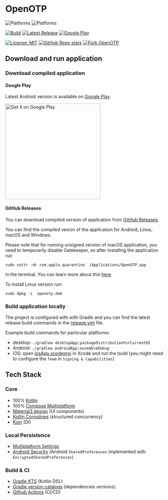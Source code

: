 # OpenOTP

![Platforms](https://img.shields.io/badge/mobile-Android%20%7C%20iOS-blue)
![Platforms](https://img.shields.io/badge/desktop-Windows%20%7C%20macOS%20%7C%20Linux-blue)

[![Build](https://img.shields.io/github/actions/workflow/status/avan1235/open-otp/release.yml?label=Build&color=green)](https://github.com/avan1235/open-otp/actions/workflows/release.yml)
[![Latest Release](https://img.shields.io/github/v/release/avan1235/open-otp?label=Release&color=green)](https://github.com/avan1235/open-otp/releases)
[![Google Play](https://img.shields.io/endpoint?color=green&logo=google-play&logoColor=green&url=https%3A%2F%2Fplay.cuzi.workers.dev%2Fplay%3Fi%3Dml.dev.kotlin.openotp.OpenOtp%26l%3DGoogle%2520Play%26m%3D%24version)](https://play.google.com/store/apps/details?id=ml.dev.kotlin.openotp.OpenOtp)

[![License: MIT](https://img.shields.io/badge/License-MIT-red.svg)](./LICENSE.md)
[![GitHub Repo stars](https://img.shields.io/github/stars/avan1235/open-otp?style=social)](https://github.com/avan1235/open-otp/stargazers)
[![Fork OpenOTP](https://img.shields.io/github/forks/avan1235/open-otp?logo=github&style=social)](https://github.com/avan1235/open-otp/fork)

## Download and run application

### Download compiled application

#### Google Play

Latest Android version is available on
[Google Play](https://play.google.com/store/apps/details?id=ml.dev.kotlin.openotp.OpenOtp).

<a href='https://play.google.com/store/apps/details?id=ml.dev.kotlin.openotp.OpenOtp'><img alt='Get it on Google Play' width="300" src='https://play.google.com/intl/en_us/badges/static/images/badges/en_badge_web_generic.png'/></a>

#### GitHub Releases

You can download compiled version of application from
[GitHub Releases](https://github.com/avan1235/open-otp/releases).

You can find the compiled vesion of the application for Android, Linux, macOS and Windows.

Please note that for running unsigned version of macOS application, you need to temporarily
disable Gatekeeper, so after installing the application run

```shell
sudo xattr -dr com.apple.quarantine  /Applications/OpenOTP.app
```

in the terminal. You can learn more about this
[here](https://web.archive.org/web/20230318124537/https://disable-gatekeeper.github.io/).

To install Linux version run:

```shell
sudo dpkg -i  openotp.deb
```

### Build application locally

The project is configured with with Gradle and you can find the
latest release build commands in the [release.yml](./.github/workflows/release.yml) file.

Example build commands for particular platforms:
- desktop: `./gradlew desktopApp:packageDistributionForCurrentOS`
- Android: `./gradlew androidApp:assembleDebug`
- iOS: open [iosApp.xcodeproj](./iosApp/iosApp.xcodeproj) in Xcode and run the build 
(you might need to configure the `Team` in `Signing & Capabilities`)

## Tech Stack

### Core

- 100% [Kotlin](https://kotlinlang.org/)
- 100% [Compose Multiplatform](https://github.com/JetBrains/compose-multiplatform)
- [Material3 design](https://m3.material.io/) (UI components)
- [Kotlin Coroutines](https://kotlinlang.org/docs/coroutines-overview.html) (structured concurrency)
- [Koin](https://insert-koin.io/) (DI)

### Local Persistence

- [Multiplatform Settings](https://github.com/russhwolf/multiplatform-settings)
- [Android Security](https://developer.android.com/jetpack/androidx/releases/security) (Android `SharedPreferences`
  implemented with `EncryptedSharedPreferences`)

### Build & CI

- [Gradle KTS](https://docs.gradle.org/current/userguide/kotlin_dsl.html) (Kotlin DSL)
- [Gradle version catalogs](https://developer.android.com/build/migrate-to-catalogs) (dependencies versions)
- [Github Actions](https://github.com/avan1235/open-otp/actions) (CI/CD)
